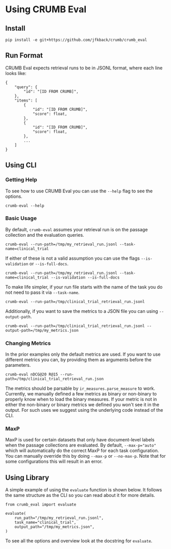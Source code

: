 # Using CRUMB Eval
## Install
```
pip install -e git+https://github.com/jfkback/crumb/crumb_eval
```


## Run Format
CRUMB Eval expects retrieval runs to be in JSONL format, where each line looks like:
```
{
    "query": {
        "id": "[ID FROM CRUMB]",
    },
    "items": [
        {
            "id": "[ID FROM CRUMB]",
            "score": float,
        },
        {
            "id": "[ID FROM CRUMB]",
            "score": float,
        },
        ...
    ]
}
```


## Using CLI
### Getting Help
To see how to use CRUMB Eval you can use the `--help` flag to see the options.
```
crumb-eval --help
```


### Basic Usage
By default, `crumb-eval` assumes your retrieval run is on the passage collection and the evaluation queries.
```
crumb-eval --run-path=/tmp/my_retrieval_run.jsonl --task-name=clinical_trial
```

If either of these is not a valid assumption you can use the flags `--is-validation` or `--is-full-docs`.
```
crumb-eval --run-path=/tmp/my_retrieval_run.jsonl --task-name=clinical_trial --is-validation --is-full-docs
```

To make life simpler, if your run file starts with the name of the task you do not need to pass it via `--task-name`.
```
crumb-eval --run-path=/tmp/clinical_trial_retrieval_run.jsonl
```

Additionally, if you want to save the metrics to a JSON file you can using `--output-path`.
```
crumb-eval --run-path=/tmp/clinical_trial_retrieval_run.jsonl --output-path=/tmp/my_metrics.json
```


### Changing Metrics
In the prior examples only the default metrics are used. If you want to use different metrics you can, by providing them as arguments before the parameters.
```
crumb-eval nDCG@20 R@15 --run-path=/tmp/clinical_trial_retrieval_run.json
```
The metrics should be parsable by `ir_measures.parse_measure` to work. Currently, we manually defined a few metrics as binary or non-binary to properly know when to load the binary measures. If your metric is not in either the non-binary or binary metrics we defined you won't see it in the output. For such uses we suggest using the underlying code instead of the CLI.


### MaxP
MaxP is used for certain datasets that only have document-level labels when the passage collections are evaluated. By default, `--max-p="auto"` which will automatically do the correct MaxP for each task configuration. You can manually override this by doing `--max-p` or `--no-max-p`. Note that for some configurations this will result in an error.



## Using Library
A simple example of using the `evaluate` function is shown below. It follows the same structure as the CLI so you can read about it for more details.
```
from crumb_eval import evaluate

evaluate(
    run_path="/tmp/my_retrieval_run.jsonl",
    task_name="clinical_trial",
    output_path="/tmp/my_metrics.json",
)
```
To see all the options and overview look at the docstring for `evaluate`.